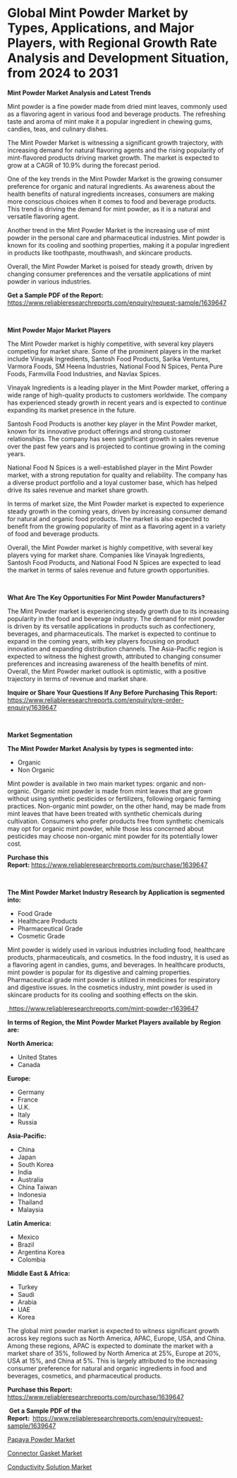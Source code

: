 <p><h1>Global Mint Powder Market by Types, Applications, and Major Players, with Regional Growth Rate Analysis and Development Situation, from 2024 to 2031</h1></p><p><strong>Mint Powder Market Analysis and Latest Trends</strong></p>
<p><p>Mint powder is a fine powder made from dried mint leaves, commonly used as a flavoring agent in various food and beverage products. The refreshing taste and aroma of mint make it a popular ingredient in chewing gums, candies, teas, and culinary dishes.</p><p>The Mint Powder Market is witnessing a significant growth trajectory, with increasing demand for natural flavoring agents and the rising popularity of mint-flavored products driving market growth. The market is expected to grow at a CAGR of 10.9% during the forecast period.</p><p>One of the key trends in the Mint Powder Market is the growing consumer preference for organic and natural ingredients. As awareness about the health benefits of natural ingredients increases, consumers are making more conscious choices when it comes to food and beverage products. This trend is driving the demand for mint powder, as it is a natural and versatile flavoring agent.</p><p>Another trend in the Mint Powder Market is the increasing use of mint powder in the personal care and pharmaceutical industries. Mint powder is known for its cooling and soothing properties, making it a popular ingredient in products like toothpaste, mouthwash, and skincare products.</p><p>Overall, the Mint Powder Market is poised for steady growth, driven by changing consumer preferences and the versatile applications of mint powder in various industries.</p></p>
<p><strong>Get a Sample PDF of the Report:&nbsp;</strong> <a href="https://www.reliableresearchreports.com/enquiry/request-sample/1639647">https://www.reliableresearchreports.com/enquiry/request-sample/1639647</a></p>
<p>&nbsp;</p>
<p><strong>Mint Powder Major Market Players</strong></p>
<p><p>The Mint Powder market is highly competitive, with several key players competing for market share. Some of the prominent players in the market include Vinayak Ingredients, Santosh Food Products, Sarika Ventures, Varmora Foods, SM Heena Industries, National Food N Spices, Penta Pure Foods, Farmvilla Food Industries, and Navlax Spices.</p><p>Vinayak Ingredients is a leading player in the Mint Powder market, offering a wide range of high-quality products to customers worldwide. The company has experienced steady growth in recent years and is expected to continue expanding its market presence in the future.</p><p>Santosh Food Products is another key player in the Mint Powder market, known for its innovative product offerings and strong customer relationships. The company has seen significant growth in sales revenue over the past few years and is projected to continue growing in the coming years.</p><p>National Food N Spices is a well-established player in the Mint Powder market, with a strong reputation for quality and reliability. The company has a diverse product portfolio and a loyal customer base, which has helped drive its sales revenue and market share growth.</p><p>In terms of market size, the Mint Powder market is expected to experience steady growth in the coming years, driven by increasing consumer demand for natural and organic food products. The market is also expected to benefit from the growing popularity of mint as a flavoring agent in a variety of food and beverage products.</p><p>Overall, the Mint Powder market is highly competitive, with several key players vying for market share. Companies like Vinayak Ingredients, Santosh Food Products, and National Food N Spices are expected to lead the market in terms of sales revenue and future growth opportunities.</p></p>
<p>&nbsp;</p>
<p><strong>What Are The Key Opportunities For Mint Powder Manufacturers?</strong></p>
<p><p>The Mint Powder market is experiencing steady growth due to its increasing popularity in the food and beverage industry. The demand for mint powder is driven by its versatile applications in products such as confectionery, beverages, and pharmaceuticals. The market is expected to continue to expand in the coming years, with key players focusing on product innovation and expanding distribution channels. The Asia-Pacific region is expected to witness the highest growth, attributed to changing consumer preferences and increasing awareness of the health benefits of mint. Overall, the Mint Powder market outlook is optimistic, with a positive trajectory in terms of revenue and market share.</p></p>
<p><strong>Inquire or Share Your Questions If Any Before Purchasing This Report:</strong> <a href="https://www.reliableresearchreports.com/enquiry/pre-order-enquiry/1639647">https://www.reliableresearchreports.com/enquiry/pre-order-enquiry/1639647</a></p>
<p>&nbsp;</p>
<p><strong>Market Segmentation</strong></p>
<p><strong>The Mint Powder Market Analysis by types is segmented into:</strong></p>
<p><ul><li>Organic</li><li>Non Organic</li></ul></p>
<p><p>Mint powder is available in two main market types: organic and non-organic. Organic mint powder is made from mint leaves that are grown without using synthetic pesticides or fertilizers, following organic farming practices. Non-organic mint powder, on the other hand, may be made from mint leaves that have been treated with synthetic chemicals during cultivation. Consumers who prefer products free from synthetic chemicals may opt for organic mint powder, while those less concerned about pesticides may choose non-organic mint powder for its potentially lower cost.</p></p>
<p><strong>Purchase this Report:&nbsp;</strong><a href="https://www.reliableresearchreports.com/purchase/1639647">https://www.reliableresearchreports.com/purchase/1639647</a></p>
<p>&nbsp;</p>
<p><strong>The Mint Powder Market Industry Research by Application is segmented into:</strong></p>
<p><ul><li>Food Grade</li><li>Healthcare Products</li><li>Pharmaceutical Grade</li><li>Cosmetic Grade</li></ul></p>
<p><p>Mint powder is widely used in various industries including food, healthcare products, pharmaceuticals, and cosmetics. In the food industry, it is used as a flavoring agent in candies, gums, and beverages. In healthcare products, mint powder is popular for its digestive and calming properties. Pharmaceutical grade mint powder is utilized in medicines for respiratory and digestive issues. In the cosmetics industry, mint powder is used in skincare products for its cooling and soothing effects on the skin.</p></p>
<p><a href="https://www.reliableresearchreports.com/mint-powder-r1639647">&nbsp;https://www.reliableresearchreports.com/mint-powder-r1639647</a></p>
<p><strong>In terms of Region, the Mint Powder Market Players available by Region are:</strong></p>
<p>
    <p> <strong> North America: </strong>
        <ul>
            <li>United States</li>
            <li>Canada</li>
        </ul>
        </p> 
    <p> <strong> Europe: </strong>
        <ul>
            <li>Germany</li>
            <li>France</li>
            <li>U.K.</li>
            <li>Italy</li>
            <li>Russia</li>
        </ul>
        </p> 
    <p> <strong> Asia-Pacific: </strong>
        <ul>
            <li>China</li>
            <li>Japan</li>
            <li>South Korea</li>
            <li>India</li>
            <li>Australia</li>
            <li>China Taiwan</li>
            <li>Indonesia</li>
            <li>Thailand</li>
            <li>Malaysia</li>
        </ul>
        </p> 
    <p> <strong> Latin America: </strong>
        <ul>
            <li>Mexico</li>
            <li>Brazil</li>
            <li>Argentina Korea</li>
            <li>Colombia</li>
        </ul>
        </p> 
    <p> <strong> Middle East & Africa: </strong>
        <ul>
            <li>Turkey</li>
            <li>Saudi</li>
            <li>Arabia</li>
            <li>UAE</li>
            <li>Korea</li>
        </ul>
    </p>
    </p>
<p><p>The global mint powder market is expected to witness significant growth across key regions such as North America, APAC, Europe, USA, and China. Among these regions, APAC is expected to dominate the market with a market share of 35%, followed by North America at 25%, Europe at 20%, USA at 15%, and China at 5%. This is largely attributed to the increasing consumer preference for natural and organic ingredients in food and beverages, cosmetics, and pharmaceutical products.</p></p>
<p><strong>Purchase this Report: </strong><a href="https://www.reliableresearchreports.com/purchase/1639647">https://www.reliableresearchreports.com/purchase/1639647</a></p>
<p>&nbsp;<strong>Get a Sample PDF of the Report:&nbsp;&nbsp;</strong><a href="https://www.reliableresearchreports.com/enquiry/request-sample/1639647">https://www.reliableresearchreports.com/enquiry/request-sample/1639647</a></p>
<p><strong></strong></p>
<p><p><a href="https://github.com/ChiragRP21/Market-Research-Report-List-4/blob/main/papaya-powder-market.md">Papaya Powder Market</a></p><p><a href="https://funky-papaya-cf4.notion.site/Connector-Gasket-Market-Size-and-Examines-its-Market-Scope-with-a-Primary-Focus-on-Growth-Opportun-c0172af360524db9888185ce582e7d9a">Connector Gasket Market</a></p><p><a href="https://confirmed-shield-e13.notion.site/Conductivity-Solution-Market-A-Comprehensive-Report-of-its-Market-Share-Growth-Trends-2024-2031-053c8ad45cfb42d093b3f55ff6dee305">Conductivity Solution Market</a></p></p>